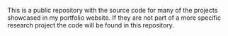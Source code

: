This is a public repository with the source code for many of the projects showcased in my portfolio website. If they are not part of a more specific research project the code will be found in this repository.
